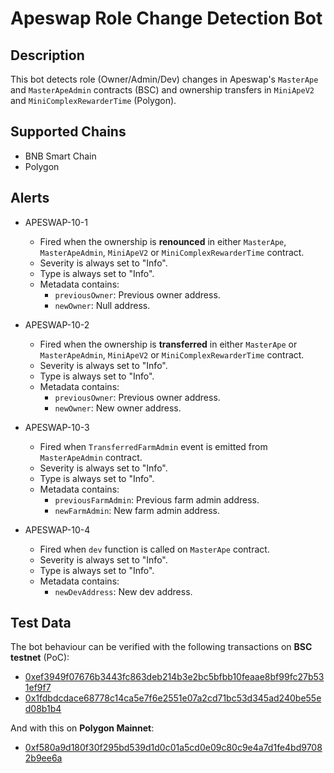 # Apeswap Role Change Detection Bot

## Description

This bot detects role (Owner/Admin/Dev) changes in Apeswap's `MasterApe` and `MasterApeAdmin` contracts (BSC) and ownership transfers in `MiniApeV2` and `MiniComplexRewarderTime` (Polygon).

## Supported Chains

- BNB Smart Chain
- Polygon

## Alerts

- APESWAP-10-1

  - Fired when the ownership is **renounced** in either `MasterApe`, `MasterApeAdmin`, `MiniApeV2` or `MiniComplexRewarderTime` contract.
  - Severity is always set to "Info".
  - Type is always set to "Info".
  - Metadata contains:    
    - `previousOwner`: Previous owner address.
    - `newOwner`: Null address.

- APESWAP-10-2
  
  - Fired when the ownership is **transferred** in either `MasterApe` or `MasterApeAdmin`, `MiniApeV2` or `MiniComplexRewarderTime` contract.
  - Severity is always set to "Info".
  - Type is always set to "Info".
  - Metadata contains:
    - `previousOwner`: Previous owner address.
    - `newOwner`: New owner address.

- APESWAP-10-3
  
  - Fired when `TransferredFarmAdmin` event is emitted from `MasterApeAdmin` contract.
  - Severity is always set to "Info".
  - Type is always set to "Info".
  - Metadata contains:
    - `previousFarmAdmin`: Previous farm admin address.
    - `newFarmAdmin`: New farm admin address.    

- APESWAP-10-4
  
  - Fired when `dev` function is called on `MasterApe` contract.
  - Severity is always set to "Info".
  - Type is always set to "Info".
  - Metadata contains:
    - `newDevAddress`: New dev address.
    
## Test Data

The bot behaviour can be verified with the following transactions on **BSC testnet** (PoC):
- [0xef3949f07676b3443fc863deb214b3e2bc5bfbb10feaae8bf99fc27b531ef9f7](https://testnet.bscscan.com/tx/0xef3949f07676b3443fc863deb214b3e2bc5bfbb10feaae8bf99fc27b531ef9f7) 
- [0x1fdbdcdace68778c14ca5e7f6e2551e07a2cd71bc53d345ad240be55ed08b1b4](https://testnet.bscscan.com/tx/0x1fdbdcdace68778c14ca5e7f6e2551e07a2cd71bc53d345ad240be55ed08b1b4)

And with this on **Polygon Mainnet**:
- [0xf580a9d180f30f295bd539d1d0c01a5cd0e09c80c9e4a7d1fe4bd97082b9ee6a](https://polygonscan.com/tx/0xef3949f07676b3443fc863deb214b3e2bc5bfbb10feaae8bf99fc27b531ef9f7) 
